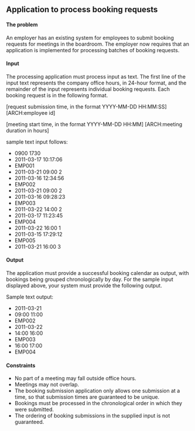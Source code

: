 <h2>Application to process booking requests</h2>

<h4>The problem</h4>

<p>
    An employer has an existing system for employees to submit booking requests for
    meetings in the boardroom. The employer now requires that an application is implemented
    for processing batches of booking requests.
</p>

<h4>Input</h4>

<p>
    The processing application must process input as text. The first line of the input text
    represents the company office hours, in 24-hour format, and the remainder of the input
    represents individual booking requests. Each booking request is in the following format.
</p>

<p>[request submission time, in the format YYYY-MM-DD HH:MM:SS] [ARCH:employee id]</p>
<p>[meeting start time, in the format YYYY-MM-DD HH:MM] [ARCH:meeting duration in hours]</p>

<p>sample text input follows:</p>

<ul>
    <li>0900 1730</li>
    <li>2011-03-17 10:17:06</li>
    <li>EMP001</li>
    <li>2011-03-21 09:00 2</li>
    <li>2011-03-16 12:34:56</li>
    <li>EMP002</li>
    <li>2011-03-21 09:00 2</li>
    <li>2011-03-16 09:28:23</li>
    <li>EMP003</li>
    <li>2011-03-22 14:00 2</li>
    <li>2011-03-17 11:23:45</li>
    <li>EMP004</li>
    <li>2011-03-22 16:00 1</li>
    <li>2011-03-15 17:29:12</li>
    <li>EMP005</li>
    <li>2011-03-21 16:00 3</li>
</ul>

<h4>Output</h4>

<p>
    The application must provide a successful booking calendar as output, with bookings being
    grouped chronologically by day. For the sample input displayed above, your system must
    provide the following output.
</p>

<p>Sample text output:</p>

<ul>
    <li>2011-03-21</li>
    <li>09:00 11:00</li>
    <li>EMP002</li>
    <li>2011-03-22</li>
    <li>14:00 16:00</li>
    <li>EMP003</li>
    <li>16:00 17:00</li>
    <li>EMP004</li>
</ul>

<h4>Constraints</h4>

<ul>
    <li>No part of a meeting may fall outside office hours.</li>
    <li>Meetings may not overlap.</li>
    <li>
        The booking submission application only allows one submission at a time, so that submission times are
        guaranteed to be unique.
    </li>
    <li>Bookings must be processed in the chronological order in which they were submitted.</li>
    <li>The ordering of booking submissions in the supplied input is not guaranteed.</li>
</ul>
